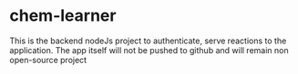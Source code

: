 # chem-learner

This is the backend nodeJs project to authenticate, serve reactions to the application.
The app itself will not be pushed to github and will remain non open-source project
